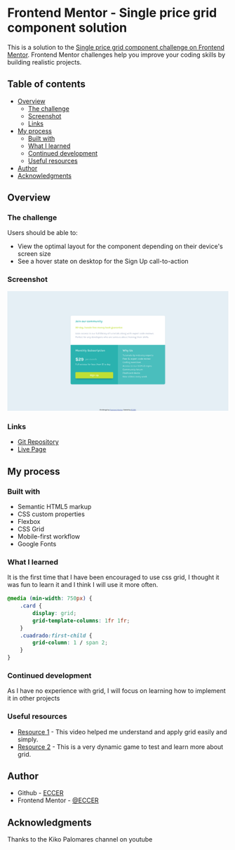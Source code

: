 # Frontend Mentor - Single price grid component solution

This is a solution to the [Single price grid component challenge on Frontend Mentor](https://www.frontendmentor.io/challenges/single-price-grid-component-5ce41129d0ff452fec5abbbc). Frontend Mentor challenges help you improve your coding skills by building realistic projects. 

## Table of contents

- [Overview](#overview)
  - [The challenge](#the-challenge)
  - [Screenshot](#screenshot)
  - [Links](#links)
- [My process](#my-process)
  - [Built with](#built-with)
  - [What I learned](#what-i-learned)
  - [Continued development](#continued-development)
  - [Useful resources](#useful-resources)
- [Author](#author)
- [Acknowledgments](#acknowledgments)


## Overview

### The challenge

Users should be able to:

- View the optimal layout for the component depending on their device's screen size
- See a hover state on desktop for the Sign Up call-to-action

### Screenshot

![](./screenshot.png)


### Links

- [Git Repository](https://github.com/ECCER/frontend-mentor-price-grid)
- [Live Page](https://frontend-mentor-price-grid-rho.vercel.app/)

## My process

### Built with

- Semantic HTML5 markup
- CSS custom properties
- Flexbox
- CSS Grid
- Mobile-first workflow
- Google Fonts

### What I learned

It is the first time that I have been encouraged to use css grid, I thought it was fun to learn it and I think I will use it more often.

```css
@media (min-width: 750px) {
    .card {
        display: grid;
        grid-template-columns: 1fr 1fr;
    }
    .cuadrado:first-child {
        grid-column: 1 / span 2;
    }
}
```

### Continued development

As I have no experience with grid, I will focus on learning how to implement it in other projects

### Useful resources

- [Resource 1](https://www.youtube.com/watch?v=edEG0CoM5gw) - This video helped me understand and apply grid easily and simply.
- [Resource 2](https://cssgridgarden.com/) - This is a very dynamic game to test and learn more about grid.

## Author

- Github - [ECCER](https://github.com/ECCER)
- Frontend Mentor - [@ECCER](https://www.frontendmentor.io/profile/ECCER)

## Acknowledgments

Thanks to the Kiko Palomares channel on youtube
